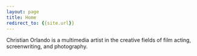 ```yaml
---
layout: page
title: Home
redirect_to: {{site.url}}
---
```


Christian Orlando is a multimedia artist in the creative fields of film acting, screenwriting, and photography.
